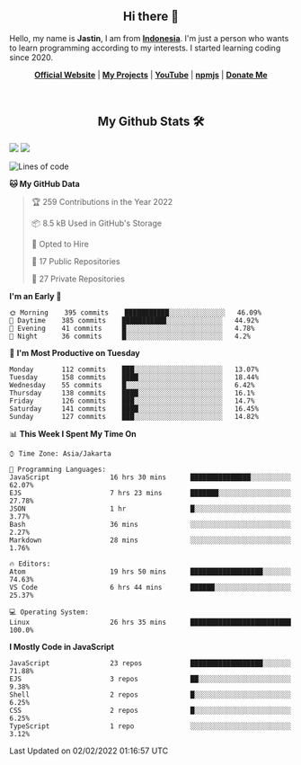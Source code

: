 <h2 align="center">Hi there 👋</h2>
Hello, my name is <strong>Jastin</strong>, I am from <strong><a href="https://en.m.wikipedia.org/wiki/Indonesia">Indonesia</a></strong>. I'm just a person who wants to learn programming according to my interests. I started learning coding since 2020.
 <p align="center">
  <strong><a href="https://jstnlt.my.id">Official Website</a></strong> |
  <strong><a href="https://jstnlt.my.id/#projects">My Projects</a></strong> |
  <strong><a href="https://youtube.com/c/JastinCh">YouTube</a></strong> |
  <strong><a href="https://www.npmjs.com/~jastinlt">npmjs</a></strong> |
  <strong><a href="https://jstnlt.my.id/donate">Donate Me</a></strong>
</p>
 
&nbsp;
 
<h2 align="center">My Github Stats 🛠</h2>
 <a href="https://jstnlt.my.id/donate" target="_blank"><img src="https://github-readme-stats.vercel.app/api?username=JastinXyz&show_icons=true&theme=algolia"></a>
 <a href="https://jstnlt.my.id/donate" target="_blank"><img src="https://github-profile-summary-cards.vercel.app/api/cards/profile-details?username=JastinXyz&theme=monokai"></a>

<!--START_SECTION:waka-->
![Lines of code](https://img.shields.io/badge/From%20Hello%20World%20I%27ve%20Written-181%20Thousand%20lines%20of%20code-blue)

**🐱 My GitHub Data** 

> 🏆 259 Contributions in the Year 2022
 > 
> 📦 8.5 kB Used in GitHub's Storage 
 > 
> 💼 Opted to Hire
 > 
> 📜 17 Public Repositories 
 > 
> 🔑 27 Private Repositories  
 > 
**I'm an Early 🐤** 

```text
🌞 Morning    395 commits    ███████████░░░░░░░░░░░░░░   46.09% 
🌆 Daytime    385 commits    ███████████░░░░░░░░░░░░░░   44.92% 
🌃 Evening    41 commits     █░░░░░░░░░░░░░░░░░░░░░░░░   4.78% 
🌙 Night      36 commits     █░░░░░░░░░░░░░░░░░░░░░░░░   4.2%

```
📅 **I'm Most Productive on Tuesday** 

```text
Monday       112 commits    ███░░░░░░░░░░░░░░░░░░░░░░   13.07% 
Tuesday      158 commits    ████░░░░░░░░░░░░░░░░░░░░░   18.44% 
Wednesday    55 commits     █░░░░░░░░░░░░░░░░░░░░░░░░   6.42% 
Thursday     138 commits    ████░░░░░░░░░░░░░░░░░░░░░   16.1% 
Friday       126 commits    ███░░░░░░░░░░░░░░░░░░░░░░   14.7% 
Saturday     141 commits    ████░░░░░░░░░░░░░░░░░░░░░   16.45% 
Sunday       127 commits    ███░░░░░░░░░░░░░░░░░░░░░░   14.82%

```


📊 **This Week I Spent My Time On** 

```text
⌚︎ Time Zone: Asia/Jakarta

💬 Programming Languages: 
JavaScript               16 hrs 30 mins      ███████████████░░░░░░░░░░   62.07% 
EJS                      7 hrs 23 mins       ███████░░░░░░░░░░░░░░░░░░   27.78% 
JSON                     1 hr                █░░░░░░░░░░░░░░░░░░░░░░░░   3.77% 
Bash                     36 mins             ░░░░░░░░░░░░░░░░░░░░░░░░░   2.27% 
Markdown                 28 mins             ░░░░░░░░░░░░░░░░░░░░░░░░░   1.76%

🔥 Editors: 
Atom                     19 hrs 50 mins      ██████████████████░░░░░░░   74.63% 
VS Code                  6 hrs 44 mins       ██████░░░░░░░░░░░░░░░░░░░   25.37%

💻 Operating System: 
Linux                    26 hrs 35 mins      █████████████████████████   100.0%

```

**I Mostly Code in JavaScript** 

```text
JavaScript               23 repos            ██████████████████░░░░░░░   71.88% 
EJS                      3 repos             ██░░░░░░░░░░░░░░░░░░░░░░░   9.38% 
Shell                    2 repos             █░░░░░░░░░░░░░░░░░░░░░░░░   6.25% 
CSS                      2 repos             █░░░░░░░░░░░░░░░░░░░░░░░░   6.25% 
TypeScript               1 repo              ░░░░░░░░░░░░░░░░░░░░░░░░░   3.12%

```



 Last Updated on 02/02/2022 01:16:57 UTC
<!--END_SECTION:waka-->
